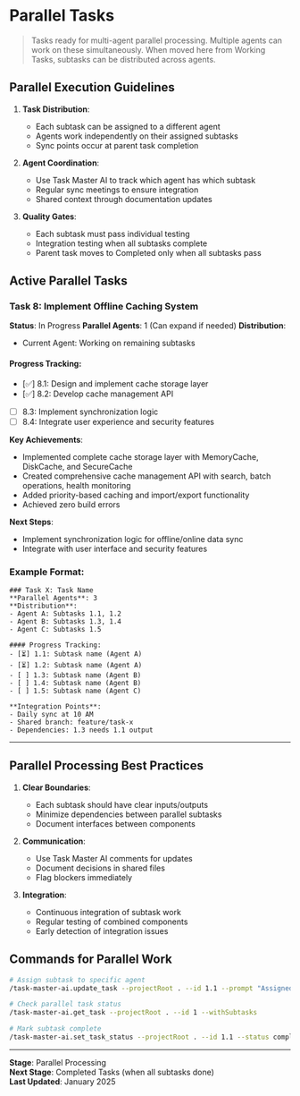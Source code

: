 # Parallel Tasks

> Tasks ready for multi-agent parallel processing. Multiple agents can work on these simultaneously.
> When moved here from Working Tasks, subtasks can be distributed across agents.

## Parallel Execution Guidelines

1. **Task Distribution**:
   - Each subtask can be assigned to a different agent
   - Agents work independently on their assigned subtasks
   - Sync points occur at parent task completion

2. **Agent Coordination**:
   - Use Task Master AI to track which agent has which subtask
   - Regular sync meetings to ensure integration
   - Shared context through documentation updates

3. **Quality Gates**:
   - Each subtask must pass individual testing
   - Integration testing when all subtasks complete
   - Parent task moves to Completed only when all subtasks pass

## Active Parallel Tasks

### Task 8: Implement Offline Caching System
**Status**: In Progress
**Parallel Agents**: 1 (Can expand if needed)
**Distribution**:
- Current Agent: Working on remaining subtasks

#### Progress Tracking:
- [✅] 8.1: Design and implement cache storage layer
- [✅] 8.2: Develop cache management API
- [ ] 8.3: Implement synchronization logic
- [ ] 8.4: Integrate user experience and security features

**Key Achievements**:
- Implemented complete cache storage layer with MemoryCache, DiskCache, and SecureCache
- Created comprehensive cache management API with search, batch operations, health monitoring
- Added priority-based caching and import/export functionality
- Achieved zero build errors

**Next Steps**:
- Implement synchronization logic for offline/online data sync
- Integrate with user interface and security features

### Example Format:
```
### Task X: Task Name
**Parallel Agents**: 3
**Distribution**:
- Agent A: Subtasks 1.1, 1.2
- Agent B: Subtasks 1.3, 1.4
- Agent C: Subtasks 1.5

#### Progress Tracking:
- [⏳] 1.1: Subtask name (Agent A)
- [⏳] 1.2: Subtask name (Agent A)
- [ ] 1.3: Subtask name (Agent B)
- [ ] 1.4: Subtask name (Agent B)
- [ ] 1.5: Subtask name (Agent C)

**Integration Points**:
- Daily sync at 10 AM
- Shared branch: feature/task-x
- Dependencies: 1.3 needs 1.1 output
```

---

## Parallel Processing Best Practices

1. **Clear Boundaries**:
   - Each subtask should have clear inputs/outputs
   - Minimize dependencies between parallel subtasks
   - Document interfaces between components

2. **Communication**:
   - Use Task Master AI comments for updates
   - Document decisions in shared files
   - Flag blockers immediately

3. **Integration**:
   - Continuous integration of subtask work
   - Regular testing of combined components
   - Early detection of integration issues

## Commands for Parallel Work

```bash
# Assign subtask to specific agent
/task-master-ai.update_task --projectRoot . --id 1.1 --prompt "Assigned to Agent A"

# Check parallel task status
/task-master-ai.get_task --projectRoot . --id 1 --withSubtasks

# Mark subtask complete
/task-master-ai.set_task_status --projectRoot . --id 1.1 --status completed
```

---

**Stage**: Parallel Processing  
**Next Stage**: Completed Tasks (when all subtasks done)  
**Last Updated**: January 2025